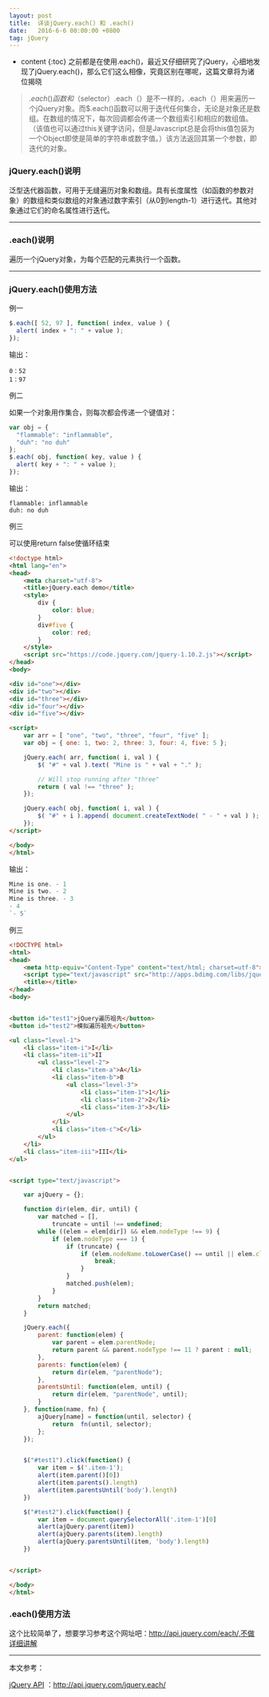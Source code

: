 ```yaml
---
layout: post
title:  详谈jQuery.each() 和 .each()
date:   2016-6-6 00:00:00 +0800
tag: jQuery
---
```

* content
{:toc}
之前都是在使用.each()，最近又仔细研究了jQuery，心细地发现了jQuery.each()，那么它们这么相像，究竟区别在哪呢，这篇文章将为诸位揭晓
> $.each()函数和$（selector）.each（）是不一样的，.each（）用来遍历一个jQuery对象。而$.each()函数可以用于迭代任何集合，无论是对象还是数组。在数组的情况下，每次回调都会传递一个数组索引和相应的数组值。（该值也可以通过this关键字访问，但是Javascript总是会将this值包装为一个Object即使是简单的字符串或数字值。）该方法返回其第一个参数，即迭代的对象。
<!-- more -->

### jQuery.each()说明

泛型迭代器函数，可用于无缝遍历对象和数组。具有长度属性（如函数的参数对象）的数组和类似数组的对象通过数字索引（从0到length-1）进行迭代。其他对象通过它们的命名属性进行迭代。

<hr>

### .each()说明

遍历一个jQuery对象，为每个匹配的元素执行一个函数。


<hr>

### jQuery.each()使用方法

例一

```js
$.each([ 52, 97 ], function( index, value ) {
  alert( index + ": " + value );
});
```

输出：

```
0：52 
1：97
```

例二

如果一个对象用作集合，则每次都会传递一个键值对：

```js
var obj = {
  "flammable": "inflammable",
  "duh": "no duh"
};
$.each( obj, function( key, value ) {
  alert( key + ": " + value );
});
```

输出：

```
flammable: inflammable 
duh: no duh
```

例三

可以使用return false使循环结束

```html
<!doctype html>
<html lang="en">
<head>
    <meta charset="utf-8">
    <title>jQuery.each demo</title>
    <style>
        div {
            color: blue;
        }
        div#five {
            color: red;
        }
    </style>
    <script src="https://code.jquery.com/jquery-1.10.2.js"></script>
</head>
<body>

<div id="one"></div>
<div id="two"></div>
<div id="three"></div>
<div id="four"></div>
<div id="five"></div>

<script>
    var arr = [ "one", "two", "three", "four", "five" ];
    var obj = { one: 1, two: 2, three: 3, four: 4, five: 5 };

    jQuery.each( arr, function( i, val ) {
        $( "#" + val ).text( "Mine is " + val + "." );

        // Will stop running after "three"
        return ( val !== "three" );
    });

    jQuery.each( obj, function( i, val ) {
        $( "#" + i ).append( document.createTextNode( " - " + val ) );
    });
</script>

</body>
</html>
```

输出：
```js
Mine is one. - 1
Mine is two. - 2
Mine is three. - 3
- 4
`- 5`
```

例三

```html
<!DOCTYPE html>
<html>
<head>
    <meta http-equiv="Content-Type" content="text/html; charset=utf-8">
    <script type="text/javascript" src="http://apps.bdimg.com/libs/jquery/2.1.4/jquery.min.js"></script>
    <title></title>
</head>
<body>


<button id="test1">jQuery遍历祖先</button>
<button id="test2">模拟遍历祖先</button>

<ul class="level-1">
    <li class="item-i">I</li>
    <li class="item-ii">II
        <ul class="level-2">
            <li class="item-a">A</li>
            <li class="item-b">B
                <ul class="level-3">
                    <li class="item-1">1</li>
                    <li class="item-2">2</li>
                    <li class="item-3">3</li>
                </ul>
            </li>
            <li class="item-c">C</li>
        </ul>
    </li>
    <li class="item-iii">III</li>
</ul>


<script type="text/javascript">

    var ajQuery = {};

    function dir(elem, dir, until) {
        var matched = [],
            truncate = until !== undefined;
        while ((elem = elem[dir]) && elem.nodeType !== 9) {
            if (elem.nodeType === 1) {
                if (truncate) {
                    if (elem.nodeName.toLowerCase() == until || elem.className == until) {
                        break;
                    }
                }
                matched.push(elem);
            }
        }
        return matched;
    }

    jQuery.each({
        parent: function(elem) {
            var parent = elem.parentNode;
            return parent && parent.nodeType !== 11 ? parent : null;
        },
        parents: function(elem) {
            return dir(elem, "parentNode");
        },
        parentsUntil: function(elem, until) {
            return dir(elem, "parentNode", until);
        }
    }, function(name, fn) {
        ajQuery[name] = function(until, selector) {
            return  fn(until, selector);
        };
    });


    $("#test1").click(function() {
        var item = $('.item-1');
        alert(item.parent()[0])
        alert(item.parents().length)
        alert(item.parentsUntil('body').length)
    })

    $("#test2").click(function() {
        var item = document.querySelectorAll('.item-1')[0]
        alert(ajQuery.parent(item))
        alert(ajQuery.parents(item).length)
        alert(ajQuery.parentsUntil(item, 'body').length)
    })


</script>

</body>
</html>
```

### .each()使用方法

这个比较简单了，想要学习参考这个网址吧：http://api.jquery.com/each/,不做详细讲解


<hr>

本文参考：

[jQuery API](http://api.jquery.com/jquery.each/) ：http://api.jquery.com/jquery.each/